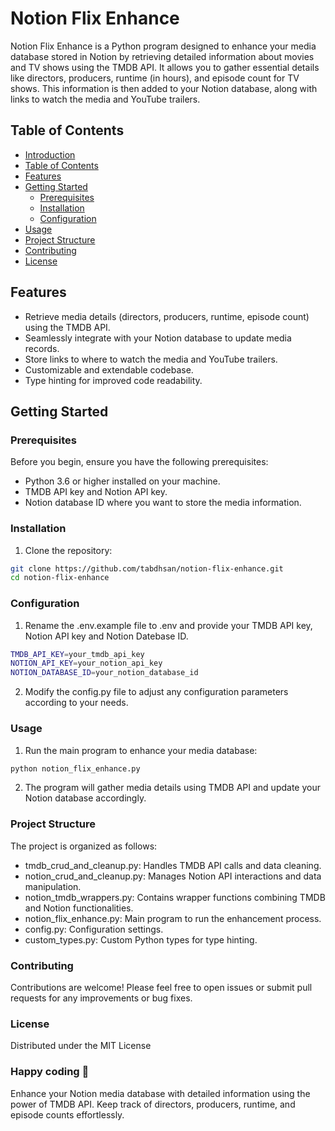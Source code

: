 # Notion Flix Enhance

Notion Flix Enhance is a Python program designed to enhance your media database stored in Notion by retrieving detailed information about movies and TV shows using the TMDB API. It allows you to gather essential details like directors, producers, runtime (in hours), and episode count for TV shows. This information is then added to your Notion database, along with links to watch the media and YouTube trailers.

## Table of Contents

-   [Introduction](#notion-flix-enhance)
-   [Table of Contents](#table-of-contents)
-   [Features](#features)
-   [Getting Started](#getting-started)
    -   [Prerequisites](#prerequisites)
    -   [Installation](#installation)
    -   [Configuration](#configuration)
-   [Usage](#usage)
-   [Project Structure](#project-structure)
-   [Contributing](#contributing)
-   [License](#license)

## Features

-   Retrieve media details (directors, producers, runtime, episode count) using the TMDB API.
-   Seamlessly integrate with your Notion database to update media records.
-   Store links to where to watch the media and YouTube trailers.
-   Customizable and extendable codebase.
-   Type hinting for improved code readability.

## Getting Started

### Prerequisites

Before you begin, ensure you have the following prerequisites:

-   Python 3.6 or higher installed on your machine.
-   TMDB API key and Notion API key.
-   Notion database ID where you want to store the media information.

### Installation

1. Clone the repository:

```bash
git clone https://github.com/tabdhsan/notion-flix-enhance.git
cd notion-flix-enhance
```

### Configuration

1. Rename the .env.example file to .env and provide your TMDB API key, Notion API key and Notion Datebase ID.

```bash
TMDB_API_KEY=your_tmdb_api_key
NOTION_API_KEY=your_notion_api_key
NOTION_DATABASE_ID=your_notion_database_id
```

2. Modify the config.py file to adjust any configuration parameters according to your needs.

### Usage

1. Run the main program to enhance your media database:

```bash
python notion_flix_enhance.py
```

2. The program will gather media details using TMDB API and update your Notion database accordingly.

### Project Structure

The project is organized as follows:

-   tmdb_crud_and_cleanup.py: Handles TMDB API calls and data cleaning.
-   notion_crud_and_cleanup.py: Manages Notion API interactions and data manipulation.
-   notion_tmdb_wrappers.py: Contains wrapper functions combining TMDB and Notion functionalities.
-   notion_flix_enhance.py: Main program to run the enhancement process.
-   config.py: Configuration settings.
-   custom_types.py: Custom Python types for type hinting.

### Contributing

Contributions are welcome! Please feel free to open issues or submit pull requests for any improvements or bug fixes.

### License

Distributed under the MIT License

### Happy coding 🥳

Enhance your Notion media database with detailed information using the power of TMDB API. Keep track of directors, producers, runtime, and episode counts effortlessly.
